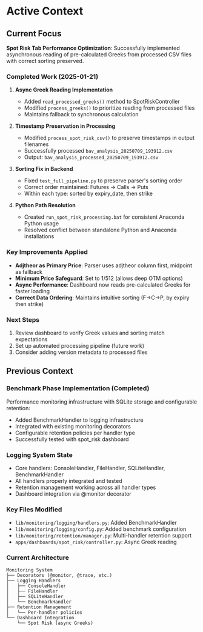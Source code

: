 # Active Context

## Current Focus
**Spot Risk Tab Performance Optimization**: Successfully implemented asynchronous reading of pre-calculated Greeks from processed CSV files with correct sorting preserved.

### Completed Work (2025-01-21)
1. **Async Greek Reading Implementation**
   - Added `read_processed_greeks()` method to SpotRiskController
   - Modified `process_greeks()` to prioritize reading from processed files
   - Maintains fallback to synchronous calculation

2. **Timestamp Preservation in Processing**
   - Modified `process_spot_risk_csv()` to preserve timestamps in output filenames
   - Successfully processed `bav_analysis_20250709_193912.csv`
   - Output: `bav_analysis_processed_20250709_193912.csv`

3. **Sorting Fix in Backend**
   - Fixed `test_full_pipeline.py` to preserve parser's sorting order
   - Correct order maintained: Futures → Calls → Puts
   - Within each type: sorted by expiry_date, then strike

4. **Python Path Resolution**
   - Created `run_spot_risk_processing.bat` for consistent Anaconda Python usage
   - Resolved conflict between standalone Python and Anaconda installations

### Key Improvements Applied
- **Adjtheor as Primary Price**: Parser uses adjtheor column first, midpoint as fallback
- **Minimum Price Safeguard**: Set to 1/512 (allows deep OTM options)
- **Async Performance**: Dashboard now reads pre-calculated Greeks for faster loading
- **Correct Data Ordering**: Maintains intuitive sorting (F→C→P, by expiry then strike)

### Next Steps
1. Review dashboard to verify Greek values and sorting match expectations
2. Set up automated processing pipeline (future work)
3. Consider adding version metadata to processed files

## Previous Context

### Benchmark Phase Implementation (Completed)
Performance monitoring infrastructure with SQLite storage and configurable retention:
- Added BenchmarkHandler to logging infrastructure
- Integrated with existing monitoring decorators
- Configurable retention policies per handler type
- Successfully tested with spot_risk dashboard

### Logging System State
- Core handlers: ConsoleHandler, FileHandler, SQLiteHandler, BenchmarkHandler
- All handlers properly integrated and tested
- Retention management working across all handler types
- Dashboard integration via @monitor decorator

### Key Files Modified
- `lib/monitoring/logging/handlers.py`: Added BenchmarkHandler
- `lib/monitoring/logging/config.py`: Added benchmark configuration
- `lib/monitoring/retention/manager.py`: Multi-handler retention support
- `apps/dashboards/spot_risk/controller.py`: Async Greek reading

### Current Architecture
```
Monitoring System
├── Decorators (@monitor, @trace, etc.)
├── Logging Handlers
│   ├── ConsoleHandler
│   ├── FileHandler  
│   ├── SQLiteHandler
│   └── BenchmarkHandler
├── Retention Management
│   └── Per-handler policies
└── Dashboard Integration
    └── Spot Risk (async Greeks)
```